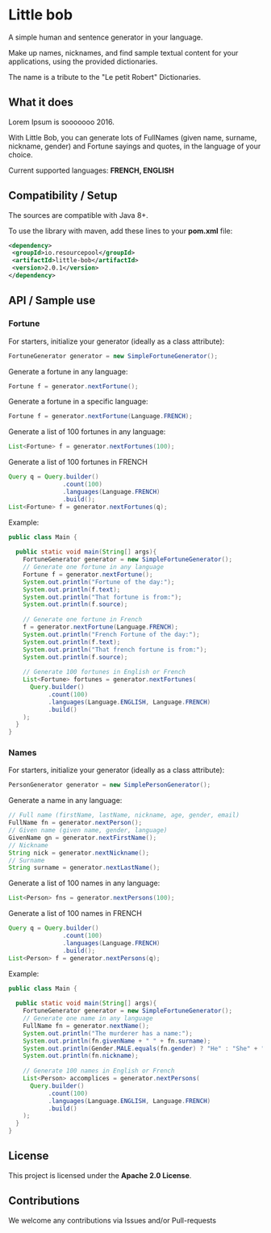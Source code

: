 # Little bob

A simple human and sentence generator in your language.

Make up names, nicknames, and find sample textual content for your applications, using the provided dictionaries.

The name is a tribute to the "Le petit Robert" Dictionaries.

## What it does
Lorem Ipsum is sooooooo 2016.

With Little Bob, you can generate lots of FullNames (given name, surname, nickname, gender) and Fortune sayings and quotes, in the language of your choice.

Current supported languages: **FRENCH, ENGLISH**

## Compatibility / Setup
The sources are compatible with Java 8+.

To use the library with maven, add these lines to your **pom.xml** file:

```xml
<dependency>
 <groupId>io.resourcepool</groupId>
 <artifactId>little-bob</artifactId>
 <version>2.0.1</version>
</dependency>
```

## API / Sample use

### Fortune

For starters, initialize your generator (ideally as a class attribute):
```java
FortuneGenerator generator = new SimpleFortuneGenerator();
```

Generate a fortune in any language:
```java
Fortune f = generator.nextFortune();
```

Generate a fortune in a specific language:
```java
Fortune f = generator.nextFortune(Language.FRENCH);
```

Generate a list of 100 fortunes in any language:
```java
List<Fortune> f = generator.nextFortunes(100);
```

Generate a list of 100 fortunes in FRENCH
```java
Query q = Query.builder()
               .count(100)
               .languages(Language.FRENCH)
               .build();
List<Fortune> f = generator.nextFortunes(q);
```


Example:
```java
public class Main {
  
  public static void main(String[] args){
    FortuneGenerator generator = new SimpleFortuneGenerator();
    // Generate one fortune in any language
    Fortune f = generator.nextFortune();
    System.out.println("Fortune of the day:");
    System.out.println(f.text);    
    System.out.println("That fortune is from:");
    System.out.println(f.source);
    
    // Generate one fortune in French
    f = generator.nextFortune(Language.FRENCH);
    System.out.println("French Fortune of the day:");
    System.out.println(f.text);    
    System.out.println("That french fortune is from:");
    System.out.println(f.source);
    
    // Generate 100 fortunes in English or French
    List<Fortune> fortunes = generator.nextFortunes(
      Query.builder()
           .count(100)
           .languages(Language.ENGLISH, Language.FRENCH)
           .build()
    );
  }
}
```

### Names

For starters, initialize your generator (ideally as a class attribute):
```java
PersonGenerator generator = new SimplePersonGenerator();
```

Generate a name in any language:
```java
// Full name (firstName, lastName, nickname, age, gender, email)
FullName fn = generator.nextPerson();
// Given name (given name, gender, language)
GivenName gn = generator.nextFirstName();
// Nickname
String nick = generator.nextNickname();
// Surname
String surname = generator.nextLastName();
```

Generate a list of 100 names in any language:
```java
List<Person> fns = generator.nextPersons(100);
```

Generate a list of 100 names in FRENCH
```java
Query q = Query.builder()
               .count(100)
               .languages(Language.FRENCH)
               .build();
List<Person> f = generator.nextPersons(q);
```


Example:
```java
public class Main {
  
  public static void main(String[] args){
    FortuneGenerator generator = new SimpleFortuneGenerator();
    // Generate one name in any language
    FullName fn = generator.nextName();
    System.out.println("The murderer has a name:");
    System.out.println(fn.givenName + " " + fn.surname);    
    System.out.println(Gender.MALE.equals(fn.gender) ? "He" : "She" + " goes by the alias:");
    System.out.println(fn.nickname);
    
    // Generate 100 names in English or French
    List<Person> accomplices = generator.nextPersons(
      Query.builder()
           .count(100)
           .languages(Language.ENGLISH, Language.FRENCH)
           .build()
    );
  }
}
```

## License
This project is licensed under the **Apache 2.0 License**.

## Contributions
We welcome any contributions via Issues and/or Pull-requests
